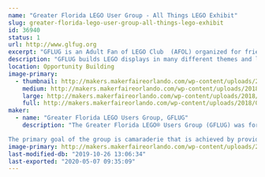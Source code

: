 ```yaml
---
name: "Greater Florida LEGO User Group - All Things LEGO Exhibit"
slug: greater-florida-lego-user-group-all-things-lego-exhibit
id: 36940
status: 1
url: http://www.glfug.org
excerpt: "GFLUG is an Adult Fan of LEGO Club  (AFOL) organized for friendship and fellowship around our love of the brick. We collect, build, and display our My Own Creations, MOCs, in the Tampa and Orlando areas and points in between. "
description: "GFLUG builds LEGO displays in many different themes and layouts. We have built trains and towns, coasters and thrill rides, and mosaics and sculptures. We plan to have many different themes on display."
location: Opportunity Building
image-primary:
  - thumbnail: http://makers.makerfaireorlando.com/wp-content/uploads/2018/09/20180603_110349-150x150.jpg
    medium: http://makers.makerfaireorlando.com/wp-content/uploads/2018/09/20180603_110349-300x169.jpg
    large: http://makers.makerfaireorlando.com/wp-content/uploads/2018/09/20180603_110349-1024x576.jpg
    full: http://makers.makerfaireorlando.com/wp-content/uploads/2018/09/20180603_110349.jpg
maker:
  - name: "Greater Florida LEGO Users Group, GFLUG"
    description: "The Greater Florida LEGO® Users Group (GFLUG) was formed in summer of 2000 for the sole purpose of giving Adult Fans of LEGO® (AFoL) a way to express their unique hobby. Over the years we have displayed at numerous model railroad shows, art festivals, Disney conventions and sci-fi conventions as a group. GFLUG does not favor one form of the hobby over any other, giving its membership a wide range of exposure.

The primary goal of the group is camaraderie that is achieved by providing members the opportunity to meet other adults who share a common fascination with the LEGO® hobby through correspondence, meetings and events. We are a family oriented group with member's spouses and children helping at select events and enjoying the fruits of our building labor."
image-primary: http://makers.makerfaireorlando.com/wp-content/uploads/2015/04/GFLUG-1024x787.jpg
last-modified-db: "2019-10-26 13:06:34"
last-exported: "2020-05-07 09:35:09"
---
```


